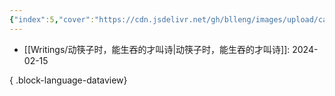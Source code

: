 ```yaml
---
{"index":5,"cover":"https://cdn.jsdelivr.net/gh/blleng/images/upload/card-cover-5.png","dg-publish":true,"noteIcon":5,"date":"2024-02-17T21:20","update":"2024-02-17T21:28","permalink":"/navigation/writings-collection/","dgPassFrontmatter":true,"created":"2024-02-17T21:20","updated":"2024-02-17T21:28"}
---
```


- [[Writings/动筷子时，能生吞的才叫诗\|动筷子时，能生吞的才叫诗]]: 2024-02-15

{ .block-language-dataview}

